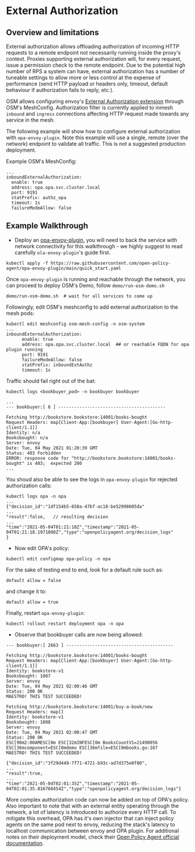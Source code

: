# External Authorization

## Overview and limitations
External authorization allows offloading authorization of incoming HTTP requests to a remote endpoint not necessarily running inside the proxy's context.
Proxies supporting external authorization will, for every request, issue a permission check to the remote endpoint. Due to the potential high number of RPS a system can have, external authorization has a number of tuneable settings to allow more or less control at the expense of performance (send HTTP payload or headers only, timeout, default behaviour if authorization fails to reply, etc.).

OSM allows configuring envoy's [External Authorization extension](https://www.envoyproxy.io/docs/envoy/latest/configuration/http/http_filters/ext_authz_filter) through OSM's MeshConfig.
Authorization filter is currently applied to inmesh `inbound` and `ingress` connections affecting HTTP request made towards any service in the mesh.

The following example will show how to configure external authorization with `opa-envoy-plugin`.
Note this example will use a single, remote (over the network) endpoint to validate all traffic. This is not a suggested production deployment.

Example OSM's MeshConfig:

```
...
inboundExternalAuthorization:
  enable: true
  address: opa.opa.svc.cluster.local
  port: 9191
  statPrefix: authz_opa
  timeout: 1s
  failureModeAllow: false
```

## Example Walkthrough

- Deploy an [opa-envoy-plugin](https://github.com/open-policy-agent/opa-envoy-plugin), you will need to back the service with network connectivity for this walkthrough - we highly suggest to read carefully `ola-envoy-plugin`'s guide first.
```
kubectl apply -f https://raw.githubusercontent.com/open-policy-agent/opa-envoy-plugin/main/quick_start.yaml
```
Once `opa-envoy-plugin` is running and reachable through the network, you can proceed to deploy OSM's Demo, follow `demo/run-osm-demo.sh`
```
demo/run-osm-demo.sh  # wait for all services to come up
```

Followingly, edit OSM's meshconfig to add external authorization to the mesh pods:
```
kubectl edit meshconfig osm-mesh-config -n osm-system
...
inboundExternalAuthorization:
      enable: true
      address: opa.opa.svc.cluster.local  ## or reachable FQDN for opa plugin running
      port: 9191
      failureModeAllow: false
      statPrefix: inboundExtAuthz
      timeout: 1s

```

Traffic should fail right out of the bat:
```
kubectl logs <bookbuyer_pod> -n bookbuyer bookbuyer
```
```
...
--- bookbuyer:[ 8 ] -----------------------------------------

Fetching http://bookstore.bookstore:14001/books-bought
Request Headers: map[Client-App:[bookbuyer] User-Agent:[Go-http-client/1.1]]
Identity: n/a
Booksbought: n/a
Server: envoy
Date: Tue, 04 May 2021 01:20:39 GMT
Status: 403 Forbidden
ERROR: response code for "http://bookstore.bookstore:14001/books-bought" is 403;  expected 200
...
```

You shoud also be able to see the logs in `opa-envoy-plugin` for rejected authorization calls:
```
kubectl logs opa -n opa
...
{"decision_id":"1df154b5-658a-47bf-ac18-be52998605da"
...
"result":false,   // resulting decision
...
"time":"2021-05-04T01:21:18Z","timestamp":"2021-05-04T01:21:18.1971808Z","type":"openpolicyagent.org/decision_logs"
}
```

- Now edit OPA's policy:
```
kubectl edit configmap opa-policy -n opa
```
For the sake of testing end to end, look for a default rule such as:
```
default allow = false
```
and change it to:
```
default allow = true
```


Finally, restart `opa-envoy-plugin`:
```
kubectl rollout restart deployment opa -n opa
```

- Observe that bookbuyer calls are now being allowed:
```
--- bookbuyer:[ 2663 ] -----------------------------------------

Fetching http://bookstore.bookstore:14001/books-bought
Request Headers: map[Client-App:[bookbuyer] User-Agent:[Go-http-client/1.1]]
Identity: bookstore-v1
Booksbought: 1087
Server: envoy
Date: Tue, 04 May 2021 02:00:46 GMT
Status: 200 OK
MAESTRO! THIS TEST SUCCEEDED!

Fetching http://bookstore.bookstore:14001/buy-a-book/new
Request Headers: map[]
Identity: bookstore-v1
Booksbought: 1088
Server: envoy
Date: Tue, 04 May 2021 02:00:47 GMT
Status: 200 OK
ESC[90m2:00AMESC[0m ESC[32mINFESC[0m BooksCountV1=21490056 ESC[36mcomponent=ESC[0mdemo ESC[36mfile=ESC[0mbooks.go:167
MAESTRO! THIS TEST SUCCEEDED!
```

```
{"decision_id":"3f29d449-7f71-4721-b93c-ad7d375e0f80",
...
"result":true,
...
"time":"2021-05-04T02:01:35Z","timestamp":"2021-05-04T02:01:35.816768454Z","type":"openpolicyagent.org/decision_logs"}
```

More complex authorization code can now be added on top of OPA's policy. Also important to note that with an external entity  operating through the network, a lot of latency is introduced to authorize every HTTP call. To mitigate this overhead, OPA has it's own injector that can inject policy agents on the same pod next to envoy, reducing the stack's latency to localhost communication between envoy and OPA plugin. For additional notes on their deployment model, check their [Open Policy Agent official documentation](https://www.openpolicyagent.org/docs/latest/).